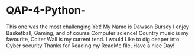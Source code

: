 # QAP-4-Python-
 This one was the most challenging Yet!
 My Name is Dawson Bursey
 I enjoy Basketball, Gaming, and of course Computer science!
 Country music is my favourite, Colter Wall is my current tend.
 I would Like to dig deaper into Cyber security
Thanks for Reading my ReadMe file, Have a nice Day!
